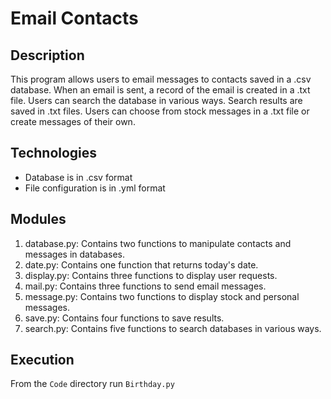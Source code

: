 # Email Contacts

## Description
This program allows users to email messages to contacts saved in a .csv database. 
When an email is sent, a record of the email is created in a .txt file.
Users can search the database in various ways. Search results are saved in .txt files.
Users can choose from stock messages in a .txt file or create messages of their own. 

## Technologies
* Database is in .csv format
* File configuration is in .yml format

## Modules
1. database.py: Contains two functions to manipulate contacts and messages in databases. 
2. date.py: Contains one function that returns today's date.
3. display.py: Contains three functions to display user requests.
4. mail.py: Contains three functions to send email messages.
5. message.py: Contains two functions to display stock and personal messages.
6. save.py: Contains four functions to save results.
7. search.py: Contains five functions to search databases in various ways.

## Execution
From the `Code` directory run `Birthday.py`
